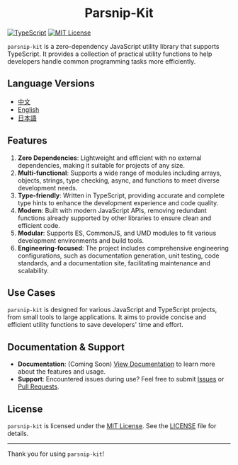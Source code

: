 # <center> Parsnip-Kit

[![TypeScript](https://img.shields.io/badge/TypeScript-v5.7.2-blue)](https://www.typescriptlang.org/) [![MIT License](https://img.shields.io/badge/license-MIT-green)](LICENSE)

`parsnip-kit` is a zero-dependency JavaScript utility library that supports TypeScript. It provides a collection of practical utility functions to help developers handle common programming tasks more efficiently.

## Language Versions
- [中文](README.md)
- [English](README.en.md)
- [日本語](README.jp.md)

## Features
1. **Zero Dependencies**: Lightweight and efficient with no external dependencies, making it suitable for projects of any size.
2. **Multi-functional**: Supports a wide range of modules including arrays, objects, strings, type checking, async, and functions to meet diverse development needs.
3. **Type-friendly**: Written in TypeScript, providing accurate and complete type hints to enhance the development experience and code quality.
4. **Modern**: Built with modern JavaScript APIs, removing redundant functions already supported by other libraries to ensure clean and efficient code.
5. **Modular**: Supports ES, CommonJS, and UMD modules to fit various development environments and build tools.
6. **Engineering-focused**: The project includes comprehensive engineering configurations, such as documentation generation, unit testing, code standards, and a documentation site, facilitating maintenance and scalability.

## Use Cases
`parsnip-kit` is designed for various JavaScript and TypeScript projects, from small tools to large applications. It aims to provide concise and efficient utility functions to save developers' time and effort.

## Documentation & Support
- **Documentation**: (Coming Soon) [View Documentation](https://example.com/docs) to learn more about the features and usage.
- **Support**: Encountered issues during use? Feel free to submit [Issues](https://github.com/LittleRangiferTarandus/parsnip-kit/issues) or [Pull Requests](https://github.com/LittleRangiferTarandus/parsnip-kit/pulls).

## License
`parsnip-kit` is licensed under the [MIT License](LICENSE). See the [LICENSE](LICENSE) file for details.

---

Thank you for using `parsnip-kit`!